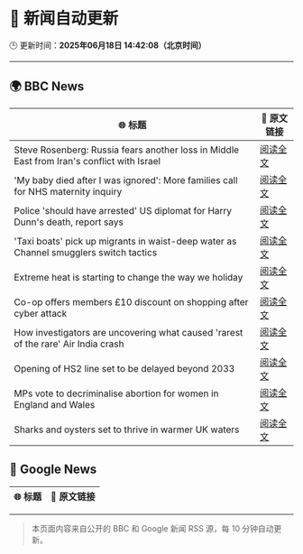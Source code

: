 # 🧠 新闻自动更新

🕒 更新时间：**2025年06月18日 14:42:08（北京时间）**

---

## 🌍 BBC News

| 🌐 标题 | 🔗 原文链接 |
|--------|-------------|
| Steve Rosenberg: Russia fears another loss in Middle East from Iran's conflict with Israel | [阅读全文](https://www.bbc.com/news/articles/c3w463pyj90o) |
| 'My baby died after I was ignored': More families call for NHS maternity inquiry | [阅读全文](https://www.bbc.com/news/articles/cp861jezrj1o) |
| Police 'should have arrested' US diplomat for Harry Dunn's death, report says | [阅读全文](https://www.bbc.com/news/articles/cj0m8erl3rdo) |
| 'Taxi boats' pick up migrants in waist-deep water as Channel smugglers switch tactics | [阅读全文](https://www.bbc.com/news/articles/cpd1l6p8vw9o) |
| Extreme heat is starting to change the way we holiday | [阅读全文](https://www.bbc.com/news/articles/czxw6331grxo) |
| Co-op offers members £10 discount on shopping after cyber attack | [阅读全文](https://www.bbc.com/news/articles/cvg85r4yr5jo) |
| How investigators are uncovering what caused 'rarest of the rare' Air India crash | [阅读全文](https://www.bbc.com/news/articles/c4gkd555jlko) |
| Opening of HS2 line set to be delayed beyond 2033 | [阅读全文](https://www.bbc.com/news/articles/cy0wr7nw7wxo) |
| MPs vote to decriminalise abortion for women in England and Wales | [阅读全文](https://www.bbc.com/news/articles/c2le12114j9o) |
| Sharks and oysters set to thrive in warmer UK waters | [阅读全文](https://www.bbc.com/news/articles/cx2gn5e9y33o) |

## 📰 Google News

| 🌐 标题 | 🔗 原文链接 |
|--------|-------------|

---
> 本页面内容来自公开的 BBC 和 Google 新闻 RSS 源，每 10 分钟自动更新。
